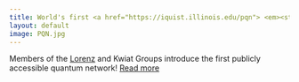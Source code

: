 ```yaml
---
title: World's first <a href="https://iquist.illinois.edu/pqn"> <em><strong>Public Quantum Network</strong></em> </a> launched at the Urbana Free Library
layout: default
image: PQN.jpg
---
```

Members of the [Lorenz](http://vlorenz.web.engr.illinois.edu/) and Kwiat Groups introduce the first publicly accessible quantum network! [Read more](https://grainger.illinois.edu/news/stories/60290) 
